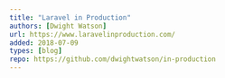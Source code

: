 ```yaml
---
title: "Laravel in Production"
authors: [Dwight Watson]
url: https://www.laravelinproduction.com/
added: 2018-07-09
types: [blog]
repo: https://github.com/dwightwatson/in-production
---
```

